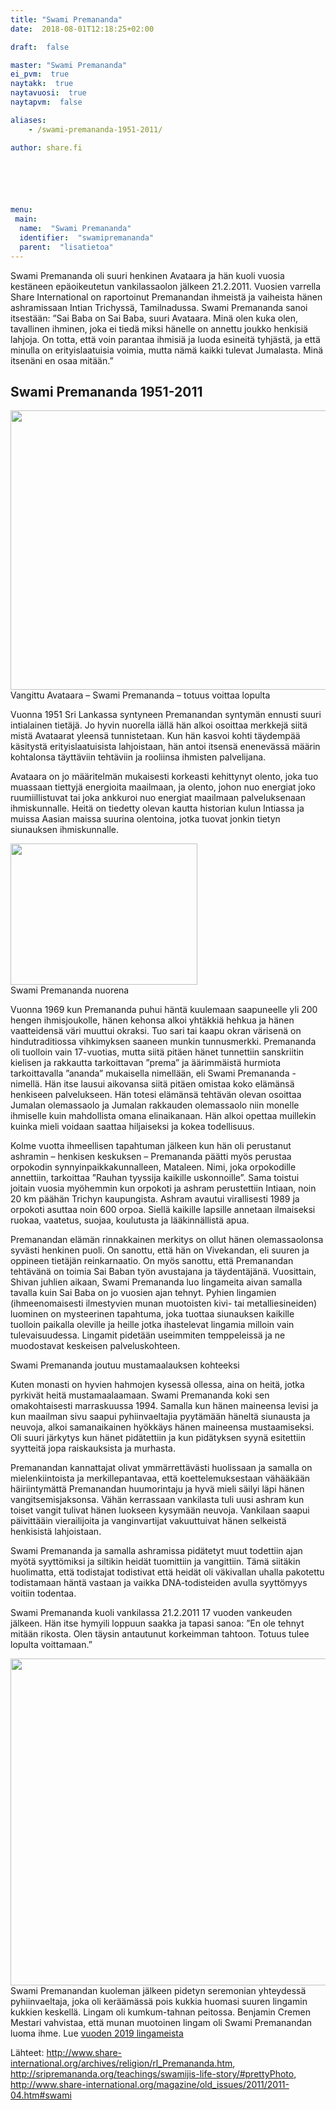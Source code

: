 ```yaml
---
title: "Swami Premananda"
date:  2018-08-01T12:18:25+02:00

draft:  false

master: "Swami Premananda"
ei_pvm:  true
naytakk:  true
naytavuosi:  true
naytapvm:  false

aliases:
    - /swami-premananda-1951-2011/

author: share.fi





 
menu:
 main:
  name:  "Swami Premananda"
  identifier:  "swamipremananda"
  parent:  "lisatietoa"
---
```

<p class="alustus">Swami Premananda oli suuri henkinen Avataara ja hän kuoli vuosia kestäneen epäoikeutetun vankilassaolon jälkeen 21.2.2011. Vuosien varrella Share International on raportoinut Premanandan ihmeistä ja vaiheista hänen ashramissaan Intian Trichyssä, Tamilnadussa. Swami Premananda sanoi itsestään: ”Sai Baba on Sai Baba, suuri Avataara. Minä olen kuka olen, tavallinen ihminen, joka ei tiedä miksi hänelle on annettu joukko henkisiä lahjoja. On totta, että voin parantaa ihmisiä ja luoda esineitä tyhjästä, ja että minulla on erityislaatuisia voimia, mutta nämä kaikki tulevat Jumalasta. Minä itsenäni en osaa mitään.”</p>
<h2>Swami Premananda 1951-2011</h2>
<p class="aligncenter"><img src="https://sharefi-cdn.sirv.com/sharefi/swami-premananda-kasvokuva.webp" width="550" height="447" alt="" /><br />Vangittu Avataara – Swami Premananda – totuus voittaa lopulta</p>

<p>Vuonna 1951 Sri Lankassa syntyneen Premanandan syntymän ennusti suuri intialainen tietäjä. Jo hyvin nuorella iällä hän alkoi osoittaa merkkejä siitä mistä Avataarat yleensä tunnistetaan. Kun hän kasvoi kohti täydempää käsitystä erityislaatuisista lahjoistaan, hän antoi itsensä enenevässä määrin kohtalonsa täyttäviin tehtäviin ja rooliinsa ihmisten palvelijana.</p>

<p>Avataara on jo määritelmän mukaisesti korkeasti kehittynyt olento, joka tuo muassaan tiettyjä energioita maailmaan, ja olento, johon nuo energiat joko ruumiillistuvat tai joka ankkuroi nuo energiat maailmaan palveluksenaan ihmiskunnalle. Heitä on tiedetty olevan kautta historian kulun Intiassa ja muissa Aasian maissa suurina olentoina, jotka tuovat jonkin tietyn siunauksen ihmiskunnalle.</p>
<p class="alignright"><img src="https://sharefi-cdn.sirv.com/sharefi/swami-premananda-nuorena.jpg" width="299" height="226" alt="" /><br />
Swami Premananda nuorena</p>

<p>Vuonna 1969 kun Premananda puhui häntä kuulemaan saapuneelle yli 200 hengen ihmisjoukolle, hänen kehonsa alkoi yhtäkkiä hehkua ja hänen vaatteidensä väri muuttui okraksi. Tuo sari tai kaapu okran värisenä on hindutraditiossa vihkimyksen saaneen munkin tunnusmerkki. Premananda oli tuolloin vain 17-vuotias, mutta siitä pitäen hänet tunnettiin sanskriitin kielisen ja rakkautta tarkoittavan ”prema” ja äärimmäistä hurmiota tarkoittavalla ”ananda” mukaisella nimellään, eli Swami Premananda -nimellä. Hän itse lausui aikovansa siitä pitäen omistaa koko elämänsä henkiseen palvelukseen. Hän totesi elämänsä tehtävän olevan osoittaa Jumalan olemassaolo ja Jumalan rakkauden olemassaolo niin monelle ihmiselle kuin mahdollista omana elinaikanaan. Hän alkoi opettaa muillekin kuinka mieli voidaan saattaa hiljaiseksi ja kokea todellisuus.</p>

<p>Kolme vuotta ihmeellisen tapahtuman jälkeen kun hän oli perustanut ashramin – henkisen keskuksen – Premananda päätti myös perustaa orpokodin synnyinpaikkakunnalleen, Mataleen. Nimi, joka orpokodille annettiin, tarkoittaa ”Rauhan tyyssija kaikille uskonnoille”. Sama toistui joitain vuosia myöhemmin kun orpokoti ja ashram perustettiin Intiaan, noin 20 km päähän Trichyn kaupungista. Ashram avautui virallisesti 1989 ja orpokoti asuttaa noin 600 orpoa. Siellä kaikille lapsille annetaan ilmaiseksi ruokaa, vaatetus, suojaa, koulutusta ja lääkinnällistä apua.</p>

<p>Premanandan elämän rinnakkainen merkitys on ollut hänen olemassaolonsa syvästi henkinen puoli. On sanottu, että hän on Vivekandan, eli suuren ja oppineen tietäjän reinkarnaatio. On myös sanottu, että Premanandan tehtävänä on toimia Sai Baban työn avustajana ja täydentäjänä. Vuosittain, Shivan juhlien aikaan, Swami Premananda luo lingameita aivan samalla tavalla kuin Sai Baba on jo vuosien ajan tehnyt. Pyhien lingamien (ihmeenomaisesti ilmestyvien munan muotoisten kivi- tai metalliesineiden) luominen on mysteerinen tapahtuma, joka tuottaa siunauksen kaikille tuolloin paikalla oleville ja heille jotka ihastelevat lingamia milloin vain tulevaisuudessa. Lingamit pidetään useimmiten temppeleissä ja ne muodostavat keskeisen palveluskohteen.</p>
<p>Swami Premananda joutuu mustamaalauksen kohteeksi</p>

<p>Kuten monasti on hyvien hahmojen kysessä ollessa, aina on heitä, jotka pyrkivät heitä mustamaalaamaan. Swami Premananda koki sen omakohtaisesti marraskuussa 1994. Samalla kun hänen maineensa levisi ja kun maailman sivu saapui pyhiinvaeltajia pyytämään häneltä siunausta ja neuvoja, alkoi samanaikainen hyökkäys hänen maineensa mustaamiseksi. Oli suuri järkytys kun hänet pidätettiin ja kun pidätyksen syynä esitettiin syytteitä jopa raiskauksista ja murhasta.</p>

<p>Premanandan kannattajat olivat ymmärrettävästi huolissaan ja samalla on mielenkiintoista ja merkillepantavaa, että koettelemuksestaan vähääkään häiriintymättä Premanandan huumorintaju ja hyvä mieli säilyi läpi hänen vangitsemisjaksonsa. Vähän kerrassaan vankilasta tuli uusi ashram kun toiset vangit tulivat hänen luokseen kysymään neuvoja. Vankilaan saapui päivittääin vierailijoita ja vanginvartijat vakuuttuivat hänen selkeistä henkisistä lahjoistaan.</p>

<p>Swami Premananda ja samalla ashramissa pidätetyt muut todettiin ajan myötä syyttömiksi ja siltikin heidät tuomittiin ja vangittiin. Tämä siitäkin huolimatta, että todistajat todistivat että heidät oli väkivallan uhalla pakotettu todistamaan häntä vastaan ja vaikka DNA-todisteiden avulla syyttömyys voitiin todentaa.</p>

<p>Swami Premananda kuoli vankilassa 21.2.2011 17 vuoden vankeuden jälkeen. Hän itse hymyili loppuun saakka ja tapasi sanoa: ”En ole tehnyt mitään rikosta. Olen täysin antautunut korkeimman tahtoon. Totuus tulee lopulta voittamaan.”</p>


<p class="aligncenter"><img src="https://sharefi-cdn.sirv.com/sharefi/swami-premanandan-luoma-lingam-ihme-201104_muistotilaisuus-benjamin-cremen-mestari-vahvistaa-etta%CC%88-munan-muotoinen-lingam-oli-swami-premanandan-luoma-ihme.jpg" width="787" height="523" alt="" /><br />Swami Premanandan kuoleman jälkeen pidetyn seremonian yhteydessä pyhiinvaeltaja, joka oli keräämässä pois kukkia huomasi suuren lingamin kukkien keskellä. Lingam oli kumkum-tahnan peitossa. Benjamin Cremen Mestari vahvistaa, että munan muotoinen lingam oli Swami Premanandan luoma ihme. Lue <a href="https://share.fi/ihmeet-ja-merkit/lingam-2019/">vuoden 2019 lingameista</a></p>

<p>Lähteet: <a class="external" href="//www.share-international.org/archives/religion/rl_Premananda.htm">http://www.share-international.org/archives/religion/rl_Premananda.htm</a>, <a class="external" href="//sripremananda.org/teachings/swamijis-life-story/#prettyPhoto">http://sripremananda.org/teachings/swamijis-life-story/#prettyPhoto</a>, <a class="external" href="//www.share-international.org/magazine/old_issues/2011/2011-04.htm#swami">http://www.share-international.org/magazine/old_issues/2011/2011-04.htm#swami</a></p>